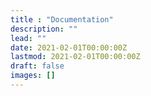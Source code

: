 ```yaml
---
title : "Documentation"
description: ""
lead: ""
date: 2021-02-01T00:00:00Z
lastmod: 2021-02-01T00:00:00Z
draft: false
images: []
---
```

